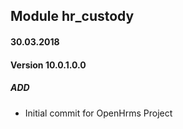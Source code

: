 ## Module hr_custody

#### 30.03.2018
#### Version 10.0.1.0.0
##### ADD
- Initial commit for OpenHrms Project
